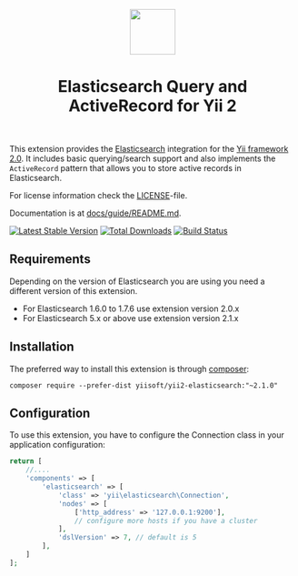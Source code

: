 <p align="center">
    <a href="https://www.elastic.co/products/elasticsearch" target="_blank" rel="external">
        <img src="https://images.contentstack.io/v3/assets/bltefdd0b53724fa2ce/blt280217a63b82a734/5bbdaacf63ed239936a7dd56/elastic-logo.svg" height="80px">
    </a>
    <h1 align="center">Elasticsearch Query and ActiveRecord for Yii 2</h1>
    <br>
</p>

This extension provides the [Elasticsearch](https://www.elastic.co/products/elasticsearch) integration for the [Yii framework 2.0](http://www.yiiframework.com).
It includes basic querying/search support and also implements the `ActiveRecord` pattern that allows you to store active
records in Elasticsearch.

For license information check the [LICENSE](LICENSE.md)-file.

Documentation is at [docs/guide/README.md](docs/guide/README.md).

[![Latest Stable Version](https://poser.pugx.org/yiisoft/yii2-elasticsearch/v/stable.png)](https://packagist.org/packages/yiisoft/yii2-elasticsearch)
[![Total Downloads](https://poser.pugx.org/yiisoft/yii2-elasticsearch/downloads.png)](https://packagist.org/packages/yiisoft/yii2-elasticsearch)
[![Build Status](https://travis-ci.com/yiisoft/yii2-elasticsearch.svg?branch=master)](https://travis-ci.com/yiisoft/yii2-elasticsearch)

Requirements
------------

Depending on the version of Elasticsearch you are using you need a different version of this extension.

- For Elasticsearch 1.6.0 to 1.7.6 use extension version 2.0.x
- For Elasticsearch 5.x or above use extension version 2.1.x

Installation
------------

The preferred way to install this extension is through [composer](http://getcomposer.org/download/):


```
composer require --prefer-dist yiisoft/yii2-elasticsearch:"~2.1.0"
```

Configuration
-------------

To use this extension, you have to configure the Connection class in your application configuration:

```php
return [
    //....
    'components' => [
        'elasticsearch' => [
            'class' => 'yii\elasticsearch\Connection',
            'nodes' => [
                ['http_address' => '127.0.0.1:9200'],
                // configure more hosts if you have a cluster
            ],
            'dslVersion' => 7, // default is 5
        ],
    ]
];
```
